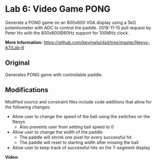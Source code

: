 # Lab 6: Video Game PONG
Generate a PONG game on an 800x600 VGA display using a 5kΩ potentiometer with ADC to control the paddle. 2019-11-15 pull request by Peter Ho with the 800x600@60Hz support for 100MHz clock.

**More Information:** https://github.com/kevinwlu/dsd/tree/master/Nexys-A7/Lab-6

## Original
Generates PONG game with controllable paddle. 

## Modifications
Modified source and constraint files include code additions that allow for the following changes:
- Allow user to change the speed of the ball using the switches on the Nexys
    - Also prevents user from setting ball speed to 0
- Allow user to change the width of the paddle
    - The paddle will shrink one pixel for every successful hit
    - The paddle will reset to starting width after missing the ball
- Allow user to keep track of successful hits on the 7-segment display

**Video:** 
